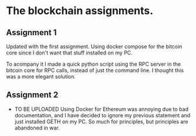 # The blockchain assignments.

## Assignment 1
Updated with the first assignment. Using docker compose for the bitcoin core since I don't want that stuff installed on my PC. 

To acompany it I made a quick python script using the RPC server in the bitcoin core for RPC calls, instead of just the command line. I thought this was a more elegant solution.

## Assignment 2
- TO BE UPLOADED 
Using Docker for Ethereum was annoying due to bad documentation, and I have decided to ignore my previous statement and just installed GETH on my PC. So much for principles, but principles are abandoned in war.

